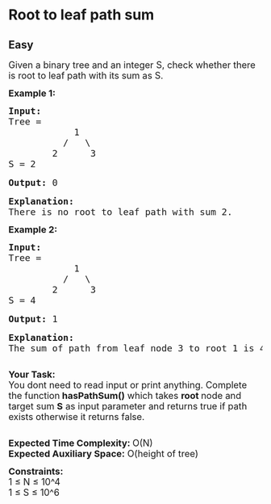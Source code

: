 # Root to leaf path sum
##  Easy 
<div class="problem-statement">
                <p></p><p><span style="font-size:18px">Given a binary tree and an integer S, check whether there is root to leaf path with its sum as S.</span></p>

<p><strong><span style="font-size:18px">Example 1:</span></strong></p>

<pre><span style="font-size:18px"><strong>Input:</strong>
Tree = 
            1
          /   \
        2      3
S = 2</span>

<span style="font-size:18px"><strong>Output: </strong>0</span>

<span style="font-size:18px"><strong>Explanation:</strong>
There is no root to leaf path with sum 2.</span></pre>

<p><strong><span style="font-size:18px">Example 2:</span></strong></p>

<pre><span style="font-size:18px"><strong>Input:</strong>
Tree = 
            1
          /   \
        2      3
S = 4</span>

<span style="font-size:18px"><strong>Output:</strong> 1</span>

<span style="font-size:18px"><strong>Explanation:</strong>
The sum of path from leaf node 3 to root 1 is 4.</span></pre>

<p><br>
<span style="font-size:18px"><strong>Your Task: &nbsp;</strong><br>
You dont need to read input or print anything. Complete the function<strong> hasPathSum()</strong> which takes <strong>root </strong>node and target sum <strong>S</strong> as input parameter and returns true if path exists otherwise it returns false.</span></p>

<p><br>
<span style="font-size:18px"><strong>Expected Time Complexity: </strong>O(N)<br>
<strong>Expected Auxiliary Space:</strong> O(height of tree)</span></p>

<p><span style="font-size:18px"><strong>Constraints:</strong><br>
1 ≤ N ≤ 10^4<br>
1 ≤ S ≤ 10^6</span></p>
 <p></p>
            </div>
